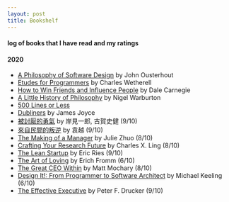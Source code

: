 ```yaml
---
layout: post
title: Bookshelf  
---
```


#### log of books that I have read and my ratings   

#### 2020  
* [A Philosophy of Software Design](https://book.douban.com/subject/30218046/) by John Ousterhout  
* [Etudes for Programmers](https://www.goodreads.com/book/show/3924336-etudes-for-programmers) by Charles Wetherell  
* [How to Win Friends and Influence People](https://www.goodreads.com/book/show/4865.How_to_Win_Friends_and_Influence_People?ac=1&from_search=true&qid=enx4EMZhti&rank=1#_=_) by Dale Carnegie 
* [A Little History of Philosophy](https://www.goodreads.com/book/show/11527504-a-little-history-of-philosophy) by Nigel Warburton  
* [500 Lines or Less](http://aosabook.org/en/index.html)  
* [Dubliners](https://www.goodreads.com/book/show/11012.Dubliners) by James Joyce  
* [被討厭的勇氣](https://www.goodreads.com/book/show/32848903) by 岸見一郎, 古賀史健 (9/10) 
* [來自民間的叛逆](https://book.douban.com/subject/30294348/) by 袁越 (9/10)  
* [The Making of a Manager](https://www.goodreads.com/book/show/38821039-the-making-of-a-manager?ac=1&from_search=true&qid=13w9EjAaq4&rank=1) by Julie Zhuo (8/10)  
* [Crafting Your Research Future](https://www.goodreads.com/book/show/15090386-crafting-your-research-future) by Charles X. Ling  (8/10)  
* [The Lean Startup](https://www.goodreads.com/book/show/10127019-the-lean-startup) by Eric Ries (9/10) 
* [The Art of Loving](https://www.goodreads.com/book/show/14142.The_Art_of_Loving) by  Erich Fromm (6/10)
* [The Great CEO Within](https://www.goodreads.com/book/show/48691943-the-great-ceo-within) by Matt Mochary (8/10) 
* [Design It!: From Programmer to Software Architect](https://www.goodreads.com/book/show/31670678-design-it) by Michael Keeling (6/10)  
* [The Effective Executive](https://www.goodreads.com/book/show/48019.The_Effective_Executive?from_search=true&from_srp=true&qid=z8uYKRU0a8&rank=1) by Peter F. Drucker (9/10)   